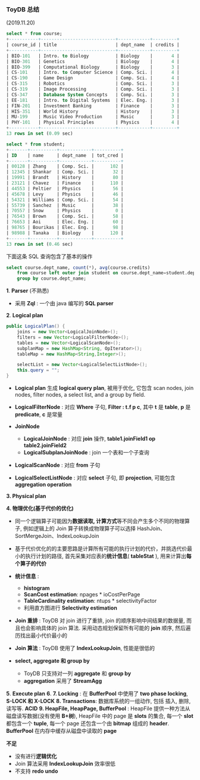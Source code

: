 ### ToyDB 总结

(2019.11.20)

```sql
select * from course;
+-----------+----------------------------+------------+---------+
| course_id | title                      | dept_name  | credits |
+-----------+----------------------------+------------+---------+
| BIO-101   | Intro. to Biology          | Biology    |       4 |
| BIO-301   | Genetics                   | Biology    |       4 |
| BIO-399   | Computational Biology      | Biology    |       3 |
| CS-101    | Intro. to Computer Science | Comp. Sci. |       4 |
| CS-190    | Game Design                | Comp. Sci. |       4 |
| CS-315    | Robotics                   | Comp. Sci. |       3 |
| CS-319    | Image Processing           | Comp. Sci. |       3 |
| CS-347    | Database System Concepts   | Comp. Sci. |       3 |
| EE-181    | Intro. to Digital Systems  | Elec. Eng. |       3 |
| FIN-201   | Investment Banking         | Finance    |       3 |
| HIS-351   | World History              | History    |       3 |
| MU-199    | Music Video Production     | Music      |       3 |
| PHY-101   | Physical Principles        | Physics    |       4 |
+-----------+----------------------------+------------+---------+
13 rows in set (0.09 sec)

select * from student;
+-------+----------+------------+----------+
| ID    | name     | dept_name  | tot_cred |
+-------+----------+------------+----------+
| 00128 | Zhang    | Comp. Sci. |      102 |
| 12345 | Shankar  | Comp. Sci. |       32 |
| 19991 | Brandt   | History    |       80 |
| 23121 | Chavez   | Finance    |      110 |
| 44553 | Peltier  | Physics    |       56 |
| 45678 | Levy     | Physics    |       46 |
| 54321 | Williams | Comp. Sci. |       54 |
| 55739 | Sanchez  | Music      |       38 |
| 70557 | Snow     | Physics    |        0 |
| 76543 | Brown    | Comp. Sci. |       58 |
| 76653 | Aoi      | Elec. Eng. |       60 |
| 98765 | Bourikas | Elec. Eng. |       98 |
| 98988 | Tanaka   | Biology    |      120 |
+-------+----------+------------+----------+
13 rows in set (0.46 sec)
```

下面这条 SQL 查询包含了基本的操作

```sql
select course.dept_name, count(*), avg(course.credits)
    from course left outer join student on course.dept_name=student.dept_name
    group by course.dept_name;
```

**1**. **Parser** (不熟悉)

- 采用 **Zql** : 一个由 java 编写的 **SQL parser**

**2**. **Logical plan** 
```java
public LogicalPlan() {
    joins = new Vector<LogicalJoinNode>();
    filters = new Vector<LogicalFilterNode>();
    tables = new Vector<LogicalScanNode>();
    subplanMap = new HashMap<String, OpIterator>();
    tableMap = new HashMap<String,Integer>();

    selectList = new Vector<LogicalSelectListNode>();
    this.query = "";
}
```

- **Logical plan** 生成 **logical query plan**, 被用于优化, 它包含 scan nodes, join nodes, filter nodes, a select list, and a group by field.

- **LogicalFilterNode** : 对应 **Where** 子句, **Filter : t.f p c**, 其中 **t** 是 **table**, **p** 是 **predicate**, **c** 是常量

- **JoinNode**

    - **LogicalJoinNode** : 对应 **join** 操作, **table1.joinField1 op table2.joinField2**
    - **LogicalSubplanJoinNode** : join 一个表和一个子查询

- **LogicalScanNode** : 对应 **from** 子句

- **LogicalSelectListNode** : 对应 **select** 子句, 即 **projection**, 可能包含 **aggregation operation**

**3. Physical plan**



**4. 物理优化(基于代价的优化)**

- 同一个逻辑算子可能因为**数据读取, 计算方式**等不同会产生多个不同的物理算子, 例如逻辑上的 Join 算子转换成物理算子可以选择 HashJoin、SortMergeJoin、IndexLookupJoin

- 基于代价优化的的主要思路是计算所有可能的执行计划的代价，并挑选代价最小的执行计划的路径, 首先采集对应表的**统计信息**( **tableStat** ), 用来计算出**每个算子的代价**

- **统计信息** : 
    - **histogram**
    - **ScanCost estimation**: npages * ioCostPerPage
    - **TableCardinality estimation**: ntups * selectivityFactor
    - 利用直方图进行 **Selectivity estimation**

- **Join 重排** : ToyDB 对 join 进行了重排, join 的顺序影响中间结果的数据量, 而且也会影响具体的 join 算法. 采用动态规划保留所有可能的 **join** 顺序, 然后遍历找出最小代价最小的

- **Join 算法** : ToyDB 使用了 **IndexLookupJoin**, 性能是很低的

- **select, aggregate 和 group by** 

    - ToyDB 只支持对一列 **aggregate** 和 **group by**
    - **aggregation** 采用了 **StreamAgg**


**5**. **Execute plan**
**6**. 
**7. Locking** : 在 **BufferPool** 中使用了 **two phase locking**, **S-LOCK 和 X-LOCK**
**8. Transactions**: 数据库系统的一组动作, 包括 插入, 删除, 读写等. **ACID**
**9. HeapFile, HeapPage, BufferPool** : HeapFile 提供一种方法从磁盘读写数据(没有使用 **B+树**), HeapFile 中的 page 是 **slots** 的集合, 每一个 **slot** 都包含一个 **tuple**, 每一个 page 还包含一个由 **bitmap** 组成的 **header**. **BufferPool** 在内存中缓存从磁盘中读取的 **page**


**不足**

- 没有进行**逻辑优化**
- Join 算法采用 **IndexLookupJoin** 效率很低
- 不支持 **redo undo**

